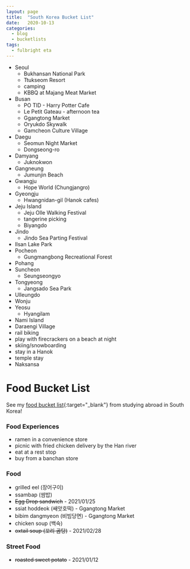 ```yaml
---
layout: page
title:  "South Korea Bucket List"
date:   2020-10-13
categories:
  - blog
  - bucketlists
tags:
  - fulbright eta
---
```


* Seoul
    * Bukhansan National Park
    * Ttukseom Resort
    * camping
    * KBBQ at Majang Meat Market
* Busan
    * PO TID - Harry Potter Cafe
    * Le Petit Gateau - afternoon tea
    * Ggangtong Market
    * Oryukdo Skywalk
    * Gamcheon Culture Village
* Daegu
    * Seomun Night Market
    * Dongseong-ro
* Damyang
    * Juknokwon
* Gangneung
    * Jumunjin Beach
* Gwangju
    * Hope World (Chungjangro)
* Gyeongju
    * Hwangnidan-gil (Hanok cafes)
* Jeju Island
    * Jeju Olle Walking Festival
    * tangerine picking
    * Biyangdo
* Jindo
    * Jindo Sea Parting Festival
* Ilsan Lake Park
* Pocheon
    * Gungmangbong Recreational Forest
* Pohang
* Suncheon
    * Seungseongyo
* Tongyeong
    * Jangsado Sea Park
* Ulleungdo
* Wonju
* Yeosu
    * Hyangilam
* Nami Island
* Daraengi Village
* rail biking
* play with firecrackers on a beach at night
* skiing/snowboarding
* stay in a Hanok
* temple stay
* Naksansa

# Food Bucket List

See my [food bucket list](https://connieinkorea.tumblr.com/post/107430759055/food-bucket-list){:target="_blank"} from studying abroad in South Korea!

### Food Experiences
* ramen in a convenience store
* picnic with fried chicken delivery by the Han river
* eat at a rest stop
* buy from a banchan store

### Food
* grilled eel (장어구이)
* ssambap (쌈밥)
* ~~Egg Drop sandwich~~ - 2021/01/25
* ssiat hoddeok (쌔앗호떡) - Ggangtong Market
* bibim dangmyeon (비빔당면) - Ggangtong Market
* chicken soup (백숙)
* ~~oxtail soup (꼬리 곰탕)~~ - 2021/02/28

### Street Food
* ~~roasted sweet potato~~ - 2021/01/12
